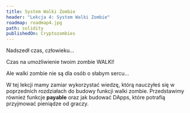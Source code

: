```yaml
---
title: System Walki Zombie
header: "Lekcja 4: System Walki Zombie"
roadmap: roadmap4.jpg
path: solidity
publishedOn: Cryptozombies
---
```


Nadszedł czas, człowieku...

Czas na umożliwienie twoim zombie WALKI!

Ale walki zombie nie są dla osób o słabym sercu...

W tej lekcji mamy zamiar wykorzystać wiedzę, którą nauczyłeś się w poprzednich rozdziałach do budowy funkcji walki zombie. Przedstawimy również funkcje **payable** oraz jak budować DApps, które potrafią przyjmować pieniądze od graczy.